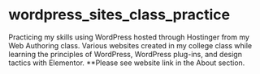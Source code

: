 # wordpress_sites_class_practice
Practicing my skills using WordPress hosted through Hostinger from my Web Authoring class. Various websites created in my college class while learning the principles of WordPress, WordPress plug-ins, and design tactics with Elementor.
**Please see website link in the About section.
